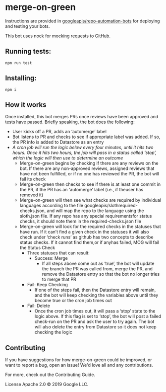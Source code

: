 # merge-on-green

Instructions are provided in [googleapis/repo-automation-bots](https://github.com/googleapis/repo-automation-bots/blob/master/README.md) for deploying and testing your bots.

This bot uses nock for mocking requests to GitHub.

## Running tests:

`npm run test`

## Installing:

`npm i`

## How it works

Once installed, this bot merges PRs once reviews have been approved and tests have passed. Briefly speaking, the bot does the following:

- User kicks off a PR, adds an ‘automerge’ label
- Bot listens to PR and checks to see if appropriate label was added. If so, the PR info is added to Datastore as an entry
- *A cron job will run the logic below every four minutes, until it hits two hours. Once it hits two hours, the job will pass in a status called ‘stop’, which the logic will then use to determine an outcome*
  - Merge-on-green begins by checking if there are any reviews on the bot. If there are any non-approved reviews, assigned reviews that have not been fulfilled, or if no one has reviewed the PR, the bot will fail its check  
  - Merge-on-green then checks to see if there is at least one commit in the PR, if the PR has an ‘automerge’ label (i.e., if theuser has removed it)
  - Merge-on-green will then see what checks are required by individual languages according to the file googleapis/slothrequired-checks.json, and will map the repo to the language using the sloth.json file. If any repo has any special requirementsfor status checks, it should note them in the required-checks.json file
  - Merge-on-green will look for the required checks in the statuses that have run. If it can’t find a given check in the statuses it will also check under ‘check runs’ as github has two concepts to describe status checks. If it cannot find them,or if anyhas failed, MOG will fail the Status Check
    - Three statuses that can result:
      - Success: Merge
        - If all steps above come out as ‘true’, the bot will update the branch the PR was called from, merge the PR, and remove the Datastore entry so that the bot no longer tries to merge that PR
    - Fail: Keep Checking
      - If one of the steps fail, then the Datastore entry will remain, and the bot will keep checking the variables above until they become true or the cron job times out
    - Fail: Delete
      - Once the cron job times out, it will pass a ‘stop’ state to the logic above. If this flag is set to ‘stop’, the bot will post a failed check-run on the PR and ask the user to try again. The bot will also delete the entry from Datastore so it does not keep checking the logic

## Contributing
If you have suggestions for how merge-on-green could be improved, or want to report a bug, open an issue! We'd love all and any contributions.

For more, check out the Contributing Guide.

License
Apache 2.0 © 2019 Google LLC.